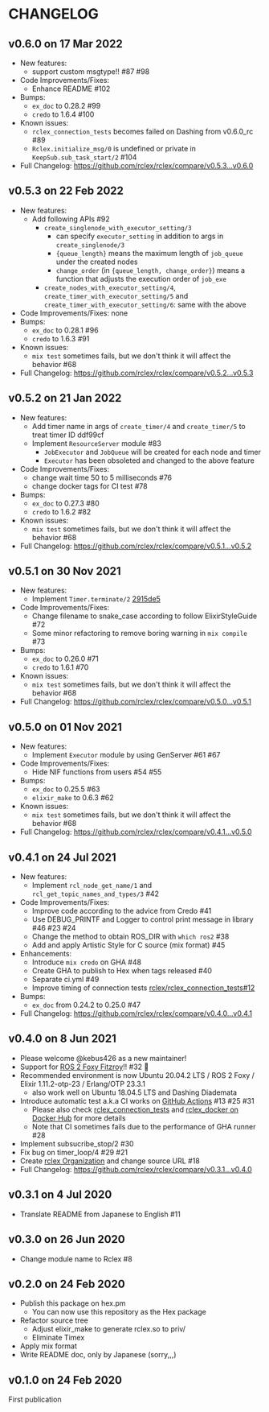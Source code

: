 # CHANGELOG

## v0.6.0 on 17 Mar 2022

- New features:
  - support custom msgtype!! #87 #98
- Code Improvements/Fixes:
  - Enhance README #102
- Bumps:
  - `ex_doc` to 0.28.2 #99
  - `credo` to 1.6.4 #100
- Known issues:
  - `rclex_connection_tests` becomes failed on Dashing from v0.6.0_rc #89
  - `Rclex.initialize_msg/0` is undefined or private in `KeepSub.sub_task_start/2` #104
- Full Changelog: https://github.com/rclex/rclex/compare/v0.5.3...v0.6.0

## v0.5.3 on 22 Feb 2022

- New features:
  - Add following APIs #92 
    - `create_singlenode_with_executor_setting/3`
      - can specify `executor_setting` in addition to args in `create_singlenode/3`
      - `{queue_length}` means the maximum length of `job_queue` under the created nodes
      - `change_order` (in `{queue_length, change_order}`) means a function that adjusts the execution order of `job_exe`
    - `create_nodes_with_executor_setting/4`, `create_timer_with_executor_setting/5` and `create_timer_with_executor_setting/6`: same with the above
- Code Improvements/Fixes: none
- Bumps:
  - `ex_doc` to 0.28.1 #96
  - `credo` to 1.6.3 #91
- Known issues:
  - `mix test` sometimes fails, but we don't think it will affect the behavior #68
- Full Changelog: https://github.com/rclex/rclex/compare/v0.5.2...v0.5.3

## v0.5.2 on 21 Jan 2022

- New features:
  - Add timer name in args of `create_timer/4` and `create_timer/5` to treat timer ID ddf99cf
  - Implement `ResourceServer` module #83
    - `JobExecutor` and `JobQueue` will be created for each node and timer
    - `Executor` has been obsoleted and changed to the above feature
- Code Improvements/Fixes:
  - change wait time 50 to 5 milliseconds #76
  - change docker tags for CI test #78
- Bumps:
  - `ex_doc` to 0.27.3 #80
  - `credo` to 1.6.2 #82
- Known issues:
  - `mix test` sometimes fails, but we don't think it will affect the behavior #68
- Full Changelog: https://github.com/rclex/rclex/compare/v0.5.1...v0.5.2

## v0.5.1 on 30 Nov 2021

- New features:
  - Implement `Timer.terminate/2` [2915de5](https://github.com/rclex/rclex/commit/2915de5a7bdaa3ca22b56c7900d03a9931e057f9)
- Code Improvements/Fixes:
  - Change filename to snake_case according to follow ElixirStyleGuide #72 
  - Some minor refactoring to remove boring warning in `mix compile` #73
- Bumps:
  - `ex_doc` to 0.26.0 #71
  - `credo` to 1.6.1 #70
- Known issues:
  - `mix test` sometimes fails, but we don't think it will affect the behavior #68
- Full Changelog: https://github.com/rclex/rclex/compare/v0.5.0...v0.5.1

## v0.5.0 on 01 Nov 2021

- New features:
  - Implement `Executor` module by using GenServer #61 #67
- Code Improvements/Fixes:
  - Hide NIF functions from users #54 #55
- Bumps:
  - `ex_doc` to 0.25.5 #63
  - `elixir_make` to 0.6.3 #62
- Known issues:
  - `mix test` sometimes fails, but we don't think it will affect the behavior #68
- Full Changelog: https://github.com/rclex/rclex/compare/v0.4.1...v0.5.0

## v0.4.1 on 24 Jul 2021

- New features:
  - Implement `rcl_node_get_name/1` and `rcl_get_topic_names_and_types/3` #42
- Code Improvements/Fixes:
  - Improve code according to the advice from Credo #41 
  - Use DEBUG_PRINTF and Logger to control print message in library #46 #23 #24
  - Change the method to obtain ROS_DIR with `which ros2` #38
  - Add and apply Artistic Style for C source (mix format) #45
- Enhancements:
  - Introduce `mix credo` on GHA #48
  - Create GHA to publish to Hex when tags released #40
  - Separate ci.yml #49
  - Improve timing of connection tests [rclex/rclex_connection_tests#12](https://github.com/rclex/rclex_connection_tests/pull/12)
- Bumps:
  - `ex_doc` from 0.24.2 to 0.25.0 #47
- Full Changelog: https://github.com/rclex/rclex/compare/v0.4.0...v0.4.1

## v0.4.0 on 8 Jun 2021

- Please welcome @kebus426 as a new maintainer! 
- Support for [ROS 2 Foxy Fitzroy](https://index.ros.org/doc/ros2/Releases/Release-Foxy-Fitzroy/)!! #32 :tada:
- Recommended environment is now Ubuntu 20.04.2 LTS / ROS 2 Foxy / Elixir 1.11.2-otp-23 / Erlang/OTP 23.3.1
  - also work well on Ubuntu 18.04.5 LTS and Dashing Diademata
- Introduce automatic test a.k.a CI works on [GitHub Actions](https://github.com/rclex/rclex/actions) #13 #25 #31 
  - Please also check [rclex_connection_tests](https://github.com/rclex/rclex_connection_tests) and [rclex_docker on Docker Hub](https://hub.docker.com/r/rclex/rclex_docker) for more details
  - Note that CI sometimes fails due to the performance of GHA runner #28 
- Implement subsucribe_stop/2 #30
- Fix bug on timer_loop/4 #29 #21 
- Create [rclex Organization](https://github.com/rclex) and change source URL #18
- Full Changelog: https://github.com/rclex/rclex/compare/v0.3.1...v0.4.0

## v0.3.1 on 4 Jul 2020

- Translate README from Japanese to English #11

## v0.3.0 on 26 Jun 2020

- Change module name to Rclex #8

## v0.2.0 on 24 Feb 2020

- Publish this package on hex.pm
  - You can now use this repository as the Hex package
- Refactor source tree
  - Adjust elixir_make to generate rclex.so to priv/
  - Eliminate Timex
- Apply mix format
- Write README doc, only by Japanese (sorry,,,)

## v0.1.0 on 24 Feb 2020

First publication

